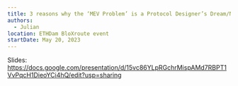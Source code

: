 ```yaml
---
title: 3 reasons why the ‘MEV Problem’ is a Protocol Designer’s Dream/Nightmare
authors:
  - Julian
location: ETHDam BloXroute event
startDate: May 20, 2023
---
```


Slides: <https://docs.google.com/presentation/d/15vc86YLpRGchrMispAMd7RBPT1VvPqcH1DieoYCi4hQ/edit?usp=sharing>
